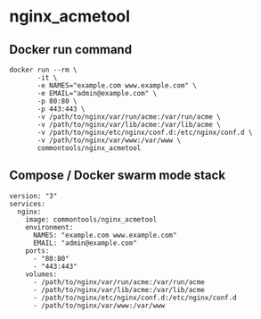 # nginx_acmetool

## Docker run command
    docker run --rm \
           -it \
           -e NAMES="example.com www.example.com" \
           -e EMAIL="admin@example.com" \
           -p 80:80 \
           -p 443:443 \
           -v /path/to/nginx/var/run/acme:/var/run/acme \
           -v /path/to/nginx/var/lib/acme:/var/lib/acme \
           -v /path/to/nginx/etc/nginx/conf.d:/etc/nginx/conf.d \
           -v /path/to/nginx/var/www:/var/www \
           commontools/nginx_acmetool 

## Compose / Docker swarm mode stack
    version: "3"
    services:
      nginx:
        image: commontools/nginx_acmetool
        environment:
          NAMES: "example.com www.example.com"
          EMAIL: "admin@example.com"
        ports:
          - "80:80"
          - "443:443"
        volumes:
          - /path/to/nginx/var/run/acme:/var/run/acme
          - /path/to/nginx/var/lib/acme:/var/lib/acme
          - /path/to/nginx/etc/nginx/conf.d:/etc/nginx/conf.d
          - /path/to/nginx/var/www:/var/www

